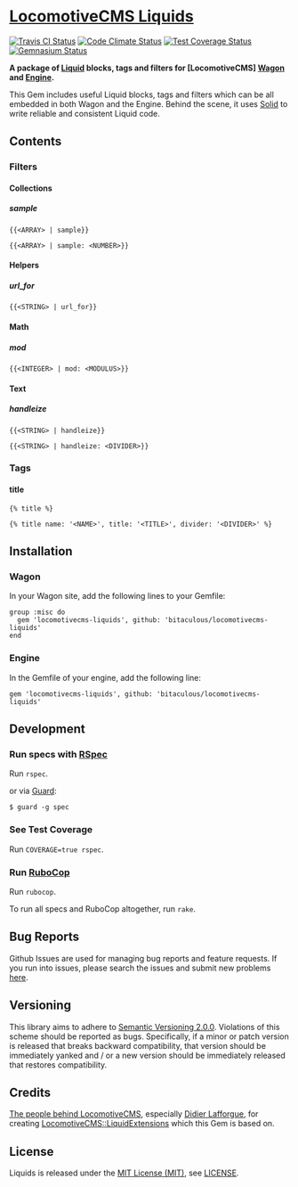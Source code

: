 [LocomotiveCMS Liquids]
=======================

[![Travis CI Status][Travis CI Status]][Travis CI]
[![Code Climate Status][Code Climate Status]][Code Climate]
[![Test Coverage Status][Test Coverage Status]][Test Coverage]
[![Gemnasium Status][Gemnasium Status]][Gemnasium]

**A package of [Liquid] blocks, tags and filters for [LocomotiveCMS] [Wagon] and [Engine].**

This Gem includes useful Liquid blocks, tags and filters which can be all embedded in both Wagon and the Engine. Behind
the scene, it uses [Solid] to write reliable and consistent Liquid code.

Contents
--------

### Filters

#### Collections

##### sample

```
{{<ARRAY> | sample}}

{{<ARRAY> | sample: <NUMBER>}}
```

#### Helpers

##### url_for

```
{{<STRING> | url_for}}
```

#### Math

##### mod

```
{{<INTEGER> | mod: <MODULUS>}}
```

#### Text

##### handleize

```
{{<STRING> | handleize}}

{{<STRING> | handleize: <DIVIDER>}}
```

### Tags

#### title

```
{% title %}

{% title name: '<NAME>', title: '<TITLE>', divider: '<DIVIDER>' %}
```

Installation
------------

### Wagon

In your Wagon site, add the following lines to your Gemfile:

    group :misc do
      gem 'locomotivecms-liquids', github: 'bitaculous/locomotivecms-liquids'
    end

### Engine

In the Gemfile of your engine, add the following line:

    gem 'locomotivecms-liquids', github: 'bitaculous/locomotivecms-liquids'

Development
-----------

### Run specs with [RSpec]

Run `rspec`.

or via [Guard]:

```
$ guard -g spec
```

### See Test Coverage

Run `COVERAGE=true rspec`.

### Run [RuboCop]

Run `rubocop`.

To run all specs and RuboCop altogether, run `rake`.

Bug Reports
-----------

Github Issues are used for managing bug reports and feature requests. If you run into issues, please search the issues
and submit new problems [here].

Versioning
----------

This library aims to adhere to [Semantic Versioning 2.0.0]. Violations of this scheme should be reported as bugs.
Specifically, if a minor or patch version is released that breaks backward compatibility, that version should be
immediately yanked and / or a new version should be immediately released that restores compatibility.

Credits
-------

[The people behind LocomotiveCMS], especially [Didier Lafforgue], for creating [LocomotiveCMS::LiquidExtensions] which
this Gem is based on.

License
-------

Liquids is released under the [MIT License (MIT)], see [LICENSE].

[Code Climate]: https://codeclimate.com/github/bitaculous/locomotivecms-liquids "LocomotiveCMS Liquids at Code Climate"
[Code Climate Status]: https://img.shields.io/codeclimate/github/bitaculous/locomotivecms-liquids.svg?style=flat "Code Climate Status"
[Didier Lafforgue]: https://github.com/did "Didier Lafforgue at GitHub"
[Engine]: https://github.com/locomotivecms/engine "The engine of LocomotiveCMS."
[Gemnasium]: https://gemnasium.com/bitaculous/locomotivecms-liquids "LocomotiveCMS Liquids at Gemnasium"
[Gemnasium Status]: https://img.shields.io/gemnasium/bitaculous/locomotivecms-liquids.svg?style=flat "Gemnasium Status"
[Guard]: http://guardgem.org "A command line tool to easily handle events on file system modifications."
[here]: https://github.com/bitaculous/locomotivecms-liquids/issues "Github Issues"
[LICENSE]: https://raw.githubusercontent.com/bitaculous/locomotivecms-liquids/master/LICENSE "License"
[Liquid]: http://liquidmarkup.org "Liquid Templating language"
[LocomotiveCMS Liquids]: https://bitaculous.github.io/locomotivecms-liquids/ "A package of Liquid blocks, tags and filters for LocomotiveCMS Wagon and Engine."
[LocomotiveCMS::LiquidExtensions]: https://github.com/locomotivecms/liquid_extensions "A list of misc Liquid tags and filters."
[MIT License (MIT)]: http://opensource.org/licenses/MIT "The MIT License (MIT)"
[The people behind LocomotiveCMS]: https://github.com/orgs/locomotivecms/people "The people behind LocomotiveCMS"
[RSpec]: http://rspec.info "Behaviour Driven Development for Ruby"
[RuboCop]: https://github.com/bbatsov/rubocop "A Ruby static code analyzer, based on the community Ruby style guide."
[Semantic Versioning 2.0.0]: http://semver.org "Semantic Versioning 2.0.0"
[Solid]: https://github.com/tigerlily/solid "Helpers for easily creating custom Liquid tags and block."
[Test Coverage]: https://codeclimate.com/github/bitaculous/locomotivecms-liquids "Test Coverage (Code Climate)"
[Test Coverage Status]: https://img.shields.io/codeclimate/coverage/github/bitaculous/locomotivecms-liquids.svg?style=flat "Test Coverage Status"
[Travis CI]: https://travis-ci.org/bitaculous/locomotivecms-liquids "LocomotiveCMS Liquids at Travis CI"
[Travis CI Status]: https://img.shields.io/travis/bitaculous/locomotivecms-liquids.svg?style=flat "Travis CI Status"
[Wagon]: https://github.com/locomotivecms/wagon "The command line tool that let's you develop for Locomotive right on your local machine."